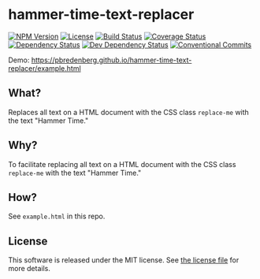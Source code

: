 # hammer-time-text-replacer

[![NPM Version](https://img.shields.io/npm/v/pbredenberg/hammer-time-text-replacer.svg)](https://www.npmjs.com/package/pbredenberg/hammer-time-text-replacer)
[![License](https://img.shields.io/github/license/pbredenberg/hammer-time-text-replacer.svg)](./LICENSE)
[![Build Status](https://travis-ci.com/pbredenberg/hammer-time-text-replacer.svg?branch=master)](https://travis-ci.com/pbredenberg/hammer-time-text-replacer)
[![Coverage Status](https://coveralls.io/repos/github/pbredenberg/hammer-time-text-replacer/badge.svg?branch=master)](https://coveralls.io/github/pbredenberg/hammer-time-text-replacer?branch=master)
[![Dependency Status](https://david-dm.org/pbredenberg/hammer-time-text-replacer.svg)](https://david-dm.org/pbredenberg/hammer-time-text-replacer)
[![Dev Dependency Status](https://david-dm.org/pbredenberg/hammer-time-text-replacer/dev-status.svg)](https://david-dm.org/pbredenberg/hammer-time-text-replacer#info=devDependencies&view=table)
[![Conventional Commits](https://img.shields.io/badge/Conventional%20Commits-1.0.0-yellow.svg)](https://conventionalcommits.org)

Demo: https://pbredenberg.github.io/hammer-time-text-replacer/example.html

## What?

Replaces all text on a HTML document with the CSS class `replace-me` with the text "Hammer Time."

## Why?

To facilitate replacing all text on a HTML document with the CSS class `replace-me` with
the text "Hammer Time."

## How?

See `example.html` in this repo.

## License

This software is released under the MIT license. See [the license
file](LICENSE) for more details.

